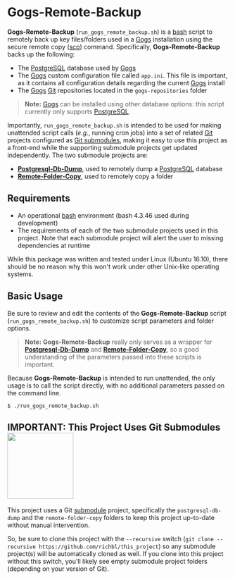 # Gogs-Remote-Backup
**Gogs-Remote-Backup** (`run_gogs_remote_backup.sh`) is a [bash](https://en.wikipedia.org/wiki/Bash_%28Unix_shell%29) script to remotely back up key files/folders used in a [Gogs](https://gogs.io/) installation using the secure remote copy ([scp](http://man7.org/linux/man-pages/man1/scp.1.html)) command. Specifically, **Gogs-Remote-Backup** backs up the following:

- The [PostgreSQL](https://www.postgresql.org/) database used by [Gogs](https://gogs.io/)
- The [Gogs](https://gogs.io/) custom configuration file called `app.ini`. This file is important, as it contains all configuration details regarding the current [Gogs](https://gogs.io/) install
- The [Gogs](https://gogs.io/) [Git](https://git-scm.com/) repositories located in the `gogs-repositories` folder

> **Note:** [Gogs](https://gogs.io/) can be installed using other database options: this script currently only supports [PostgreSQL](https://www.postgresql.org/).

Importantly, `run_gogs_remote_backup.sh` is intended to be used for making unattended script calls (*e.g.*, running cron jobs) into a set of related [Git](https://git-scm.com/) projects configured as [Git submodules](https://git-scm.com/book/en/v2/Git-Tools-Submodules), making it easy to use this project as a front-end while the supporting submodule projects get updated independently. The two submodule projects are:

- [**Postgresql-Db-Dump**](https://github.com/richbl/postgresql-db-dump), used to remotely dump a [PostgreSQL](https://www.postgresql.org/) database
- [**Remote-Folder-Copy**](https://github.com/richbl/remote-folder-copy), used to remotely copy a folder

## Requirements

 - An operational [bash](https://en.wikipedia.org/wiki/Bash_%28Unix_shell%29) environment (bash 4.3.46 used during development)
 -  The requirements of each of the two submodule projects used in this project. Note that each submodule project will alert the user to missing dependencies at runtime

While this package was written and tested under Linux (Ubuntu 16.10), there should be no reason why this won't work under other Unix-like operating systems.

## Basic Usage

Be sure to review and edit the contents of the **Gogs-Remote-Backup** script (`run_gogs_remote_backup.sh`) to customize script parameters and folder options.

> **Note:** **Gogs-Remote-Backup** really only serves as a wrapper for [**Postgresql-Db-Dump**](https://github.com/richbl/postgresql-db-dump) and [**Remote-Folder-Copy**](https://github.com/richbl/remote-folder-copy), so a good understanding of the parameters passed into these scripts is important.

Because **Gogs-Remote-Backup** is intended to run unattended, the only usage is to call the script directly, with no additional parameters passed on the command line.

    $ ./run_gogs_remote_backup.sh
    

## IMPORTANT: This Project Uses Git Submodules <picture><source media="" srcset="https://user-images.githubusercontent.com/10182110/208980142-08d4cf6e-20ac-4243-ac69-e056258b0315.png" width="150"><img alt="" src="https://user-images.githubusercontent.com/10182110/208980142-08d4cf6e-20ac-4243-ac69-e056258b0315.png" width="150"></picture>
 
This project uses a Git [submodule](https://git-scm.com/book/en/v2/Git-Tools-Submodules) project, specifically the `postgresql-db-dump` and the `remote-folder-copy` folders to keep this project up-to-date without manual intervention.

So, be sure to clone this project with the `--recursive` switch (`git clone --recursive https://github.com/richbl/this_project`) so any submodule project(s) will be automatically cloned as well. If you clone into this project without this switch, you'll likely see empty submodule project folders (depending on your version of Git).

